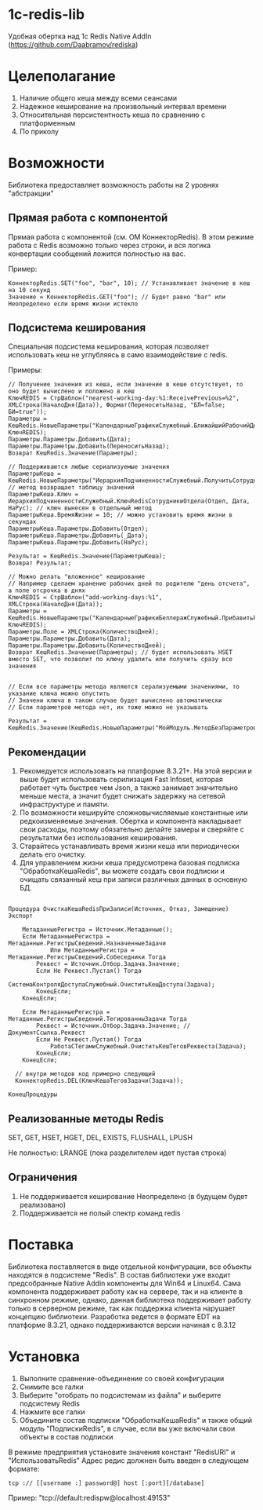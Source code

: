 # 1c-redis-lib
Удобная обертка над 1c Redis Native AddIn (https://github.com/Daabramov/rediska)

# Целеполагание

1) Наличие общего кеша между всеми сеансами
2) Надежное кеширование на произвольный интервал времени
3) Относительная персистентность кеша по сравнению с платформенным
4) По приколу

# Возможности

Библиотека предоставляет возможность работы на 2 уровнях "абстракции"

## Прямая работа с компонентой

Прямая работа с компонентой (см. ОМ КоннекторRedis). В этом режиме работа с Redis возможно только через строки, и вся логика конвертации сообщений ложится полностью на вас.

Пример:
```bsl
КоннекторRedis.SET("foo", "bar", 10); // Устанавливает значение в кеш на 10 секунд
Значение = КоннекторRedis.GET("foo"); // Будет равно "bar" или Неопределено если время жизни истекло
```

## Подсистема кеширования

Специальная подсистема кеширования, которая позволяет использовать кеш не углубляясь в само взаимодействие с redis.

Примеры:

```bsl
// Получение значения из кеша, если значение в кеше отсутствует, то оно будет вычислено и положено в кеш
КлючREDIS = СтрШаблон("nearest-working-day:%1:ReceivePrevious=%2", XMLСтрока(НачалоДня(Дата)), Формат(ПереноситьНазад, "БЛ=false; БИ=true")); 
Параметры = КешRedis.НовыеПараметры("КалендарныеГрафикиСлужебный.БлижайшийРабочийДень", КлючREDIS);
Параметры.Параметры.Добавить(Дата);
Параметры.Параметры.Добавить(ПереноситьНазад);
Возврат КешRedis.Значение(Параметры);    

// Поддерживаются любые сериализуемые значения
ПараметрыКеша = КешRedis.НовыеПараметры("ИерархияПодчиненностиСлужебный.ПолучитьСотрудниковОтделаНаДату"); // метод возвращает таблицу значений
ПараметрыКеша.Ключ = ИерархияПодчиненностиСлужебный.КлючRedisСотрудникиОтдела(Отдел, Дата, НаРус); // ключ вынесен в отдельный метод
ПараметрыКеша.ВремяЖизни = 10; // можно установить время жизни в секундах
ПараметрыКеша.Параметры.Добавить(Отдел);
ПараметрыКеша.Параметры.Добавить(_Дата);
ПараметрыКеша.Параметры.Добавить(НаРус);

Результат = КешRedis.Значение(ПараметрыКеша); 
Возврат Результат;

// Можно делать "вложенное" кеширование
// Например сделаем хранение рабочих дней по родителю "день отсчета", а поле отсрочка в днях
КлючREDIS = СтрШаблон("add-working-days:%1", XMLСтрока(НачалоДня(Дата));
Параметры = КешRedis.НовыеПараметры("КалендарныеГрафикиБеллеражСлужебный.ПрибавитьРабочиеДни", КлючREDIS);
Параметры.Поле = XMLСтрока(КоличествоДней);
Параметры.Параметры.Добавить(Дата);
Параметры.Параметры.Добавить(КоличествоДней);
Возврат КешRedis.Значение(Параметры); // будет использовать HSET вместо SET, что позволит по ключу удалить или получить сразу все значения


// Если все параметры метода являются серализуемыми значениями, то указание ключа можно опустить
// Значени ключа в таком случае будет вычислено автоматически
// Если параметров метода нет, их тоже можно не указывать

Результат = КешRedis.Значение(КешRedis.НовыеПараметры("МойМодуль.МетодБезПараметров");

```

## Рекомендации

1) Рекомедуется использовать на платформе 8.3.21+. На этой версии и выше будет использовать серилизация Fast Infoset, которая работает чуть быстрее чем Json, а также занимает значительно меньше места, а значит будет снижать задержку на сетевой инфраструктуре и памяти.
2) По возможности кешируйте сложновычисляемые константные или редкоизменяемые значения. Обертка и компонента накладывает свои расходы, поэтому обязательно делайте замеры и сверяйте с результатми без использования кеширования.
3) Старайтесь устанавливать время жизни кеша или периодически делать его очистку.
4) Для управлением жизни кеша предусмотрена базовая подписка "ОбработкаКешаRedis", вы можете создать свои подписки и очищать связанный кеш при записи различных данных в основную БД.

```bsl

Процедура ОчисткаКешаRedisПриЗаписи(Источник, Отказ, Замещение) Экспорт
	
	МетаданныеРегистра = Источник.Метаданные();
	Если МетаданныеРегистра = Метаданные.РегистрыСведений.НазначенныеЗадачи 
			Или МетаданныеРегистра =  Метаданные.РегистрыСведений.Собеседники Тогда
		Реквест = Источник.Отбор.Задача.Значение;
		Если Не Реквест.Пустая() Тогда
			СистемаКонтроляДоступаСлужебный.ОчиститьКешДоступа(Задача);
		КонецЕсли;
	КонецЕсли;
	
	Если МетаданныеРегистра =  Метаданные.РегистрыСведений.ТегированныЗадачи Тогда
		Реквест = Источник.Отбор.Задача.Значение; // ДокументСсылка.Реквест
		Если Не Реквест.Пустая() Тогда
			РаботаСТегамиСлужебный.ОчиститьКешТеговРеквеста(Задача);
		КонецЕсли;
	КонецЕсли;
  
  // внутри методов код примерно следующий
  КоннекторRedis.DEL(КлючКешаТеговЗадачи(Задача));
				
КонецПроцедуры

```

## Реализованные методы Redis

SET, GET, HSET, HGET, DEL, EXISTS, FLUSHALL, LPUSH

Не полностью:
LRANGE (пока разделителем идет пустая строка)

## Ограничения

1) Не поддерживается кеширование Неопределено (в будущем будет реализовано)
2) Поддерживается не полый спектр команд redis

# Поставка

Библиотека поставляется в виде отдельной конфигурации, все объекты находятся в подсистеме "Redis".
В состав библиотеки уже входит предсобранные Native Addin компоненты для Win64 и Linux64.
Сама компонента поддерживает работу как на сервере, так и на клиенте в синхронном режиме, однако, данная библиотека поддерживает работу только в серверном режиме, так как поддержка клиента нарушает концепцию библиотеки. 
Разработка ведется в формате EDT на платформе 8.3.21, однако поддерживаются версии начиная с 8.3.12

# Установка

1) Выполните сравнение-объединение со своей конфигурации
2) Снимите все галки
3) Выберите "отобрать по подсистемам из файла" и выберите подсистему Redis
4) Нажмите все галки
5) Объедините состав подписки "ОбработкаКешаRedis" и также общий модуль "ПодпискиRedis", в случае, если вы уже включали свои объекты в состав подписки

В режиме предприятия установите значения констант "RedisURI" и "ИспользоватьRedis"
Адрес редис должнен быть введен в следующем формате:
```
tcp :// [[username :] password@] host [:port][/database]
```
Пример: "tcp://default:redispw@localhost:49153"
